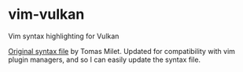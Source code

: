 # vim-vulkan

Vim syntax highlighting for Vulkan

[Original syntax file][001] by Tomas Milet. Updated for compatibility with vim plugin managers, and so I can easily update the syntax file.

[001]: https://www.vim.org/scripts/script.php?script_id=5335
